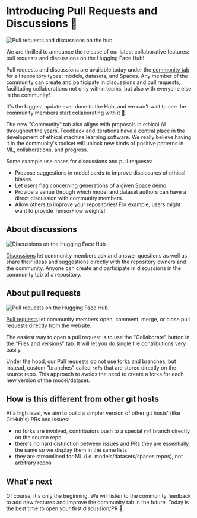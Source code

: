 # Introducing Pull Requests and Discussions 🥳

![Pull requests and discussions on the hub](https://res.cloudinary.com/picturesbase/image/upload/q_auto/v1653479595/Frame_30_mmccj0.jpg)

We are thrilled to announce the release of our latest collaborative features: pull requests and discussions on the Hugging Face Hub!

Pull requests and discussions are available today under the [community tab](https://huggingface.co/gpt2/discussions) for all repository types: models, datasets, and Spaces. Any member of the community can create and participate in discussions and pull requests, facilitating collaborations not only within teams, but also with everyone else in the community!

It's the biggest update ever done to the Hub, and we can't wait to see the community members start collaborating with it 🤩.

The new "Community" tab also aligns with proposals in ethical AI throughout the years. Feedback and iterations have a central place in the development of ethical machine learning software. We really believe having it in the community's toolset will unlock new kinds of positive patterns in ML, collaborations, and progress.

Some example use cases for discussions and pull requests:
* Propose suggestions in model cards to improve disclosures of ethical biases.
* Let users flag concerning generations of a given Space demo.
* Provide a venue through which model and dataset authors can have a direct discussion with community members.
* Allow others to improve your repositories! For example, users might want to provide TensorFlow weights!

## About discussions

![Discussions on the Hugging Face Hub](https://res.cloudinary.com/picturesbase/image/upload/v1653480977/image_9_ccvwj3.jpg)

[Discussions](https://huggingface.co/gpt2/discussions?type=discussion) let community members ask and answer questions as well as share their ideas and suggestions directly with the repository owners and the community. Anyone can create and participate in discussions in the community tab of a repository.

## About pull requests

![Pull requests on the Hugging Face Hub](https://res.cloudinary.com/picturesbase/image/upload/v1653480977/image_10_hdy9kv.jpg)

[Pull requests](https://huggingface.co/gpt2/discussions?type=pull_request) let community members open, comment, merge, or close pull requests directly from the website.

The easiest way to open a pull request is to use the "Collaborate" button in the "Files and versions" tab. It will let you do single file contributions very easily.

Under the hood, our Pull requests do not use forks and branches, but instead, custom "branches" called `refs` that are stored directly on the source repo. This approach to avoids the need to create a forks for each new version of the model/dataset.

## How is this different from other git hosts

At a high level, we aim to build a simpler version of other git hosts' (like GitHub's) PRs and Issues:
- no forks are involved, contributors push to a special `ref` branch directly on the source repo
- there's no hard distinction between issues and PRs they are essentially the same so we display them in the same lists
- they are streamlined for ML (i.e. models/datasets/spaces repos), not arbitrary repos

## What's next

Of course, it's only the beginning. We will listen to the community feedback to add new features and improve the community tab in the future. Today is the best time to open your first discussion/PR 🤗.
